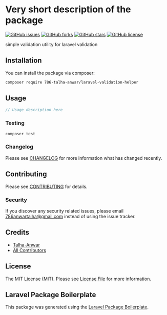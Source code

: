 # Very short description of the package

[![GitHub issues](https://img.shields.io/github/issues/786-talha-anwar/laravel-validation-helper)](https://packagist.org/packages/talha-anwar/laravel-validation-helper)
[![GitHub forks](https://img.shields.io/github/forks/786-talha-anwar/laravel-validation-helper)](https://travis-ci.org/talha-anwar/laravel-validation-helper)
[![GitHub stars](https://img.shields.io/github/stars/786-talha-anwar/laravel-validation-helper)](https://scrutinizer-ci.com/g/talha-anwar/laravel-validation-helper)
[![GitHub license](https://img.shields.io/github/license/786-talha-anwar/laravel-validation-helper)](https://packagist.org/packages/talha-anwar/laravel-validation-helper)

simple validation utility for laravel validation

## Installation

You can install the package via composer:

```bash
composer require 786-talha-anwar/laravel-validation-helper
```

## Usage

``` php
// Usage description here
```

### Testing

``` bash
composer test
```

### Changelog

Please see [CHANGELOG](CHANGELOG.md) for more information what has changed recently.

## Contributing

Please see [CONTRIBUTING](CONTRIBUTING.md) for details.

### Security

If you discover any security related issues, please email 786anwartalha@gmail.com instead of using the issue tracker.

## Credits

- [Talha-Anwar](https://github.com/talha-anwar)
- [All Contributors](../../contributors)

## License

The MIT License (MIT). Please see [License File](LICENSE.md) for more information.

## Laravel Package Boilerplate

This package was generated using the [Laravel Package Boilerplate](https://laravelpackageboilerplate.com).